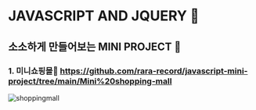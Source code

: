 # JAVASCRIPT AND JQUERY 🤗
## 소소하게 만들어보는 MINI PROJECT 🤡 

### 1. 미니쇼핑몰🛒 https://github.com/rara-record/javascript-mini-project/tree/main/Mini%20shopping-mall
![shoppingmall](https://user-images.githubusercontent.com/70184893/139431418-099296cd-d6e2-4c53-90ef-e9d1c18388b1.png)
